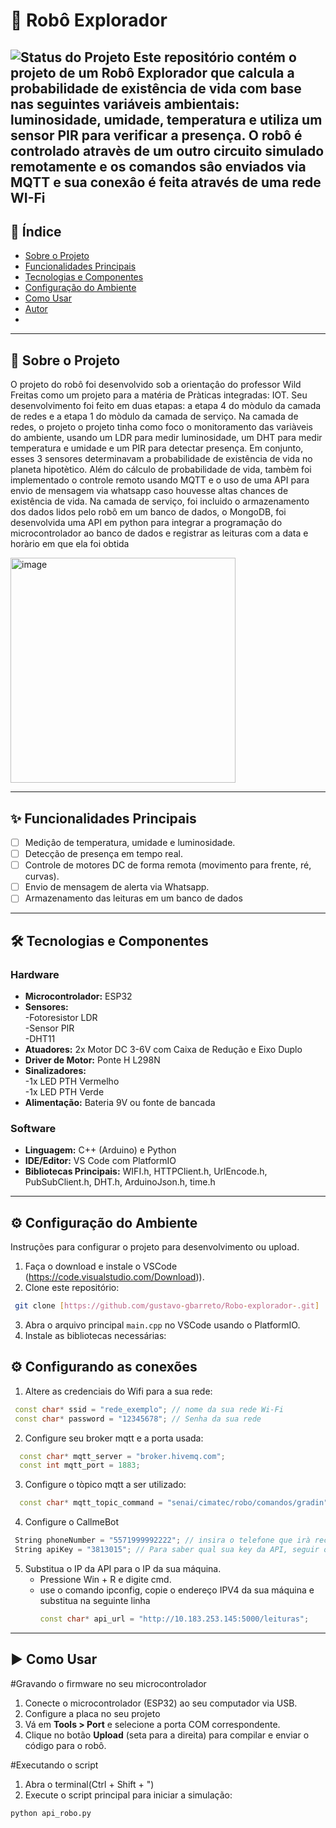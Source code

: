 # 🤖 Robô Explorador

![Status do Projeto](https://img.shields.io/badge/status-em_desenvolvimento-blueviolet)
Este repositório contém o projeto de um Robô Explorador que calcula a probabilidade de existência de vida com base nas seguintes variáveis ambientais: luminosidade, umidade, temperatura e utiliza um sensor PIR para verificar a presença. O robô é controlado atravès de um outro circuito simulado remotamente e os comandos sâo enviados via MQTT e sua conexâo é feita através de uma rede WI-Fi
---

## 📖 Índice

- [Sobre o Projeto](#-sobre-o-projeto)
- [Funcionalidades Principais](#-funcionalidades-principais)
- [Tecnologias e Componentes](-tecnologias-e-componentes) 
- [Configuração do Ambiente](-configuração-do-ambiente)
- [Como Usar](-como-usar)
- [Autor](#-autor)
- 

---

## 📍 Sobre o Projeto


O projeto do robô foi desenvolvido sob a orientaçâo do professor Wild Freitas como um projeto para a matéria de Pràticas integradas: IOT. Seu desenvolvimento foi feito em duas etapas: a etapa 4 do mòdulo da camada de redes e a etapa 1 do mòdulo da camada de serviço.
Na camada de redes, o projeto o projeto tinha como foco o monitoramento das variàveis do ambiente, usando um LDR para medir luminosidade, um DHT para medir temperatura e umidade e um PIR para detectar presença. Em conjunto, esses 3 sensores determinavam a probabilidade de existência de vida no planeta hipotètico. Além do cálculo de probabilidade de vida, tambèm foi implementado o controle remoto usando MQTT e o uso de uma API para envio de mensagem via whatsapp caso houvesse altas chances de existência de vida.
Na camada de serviço, foi incluido o armazenamento dos dados lidos pelo robô em um banco de dados, o MongoDB, foi desenvolvida uma API em python para integrar a programaçâo do microcontrolador ao banco de dados e registrar as leituras com a data e horàrio em que ela foi obtida

<img width="360" height="360" alt="image" src="https://github.com/user-attachments/assets/61e0f7eb-2d99-407b-8814-3cb5da0578e4" />

---

## ✨ Funcionalidades Principais

- [ ] Mediçâo de temperatura, umidade e luminosidade.
- [ ] Detecção de presença em tempo real.
- [ ] Controle de motores DC de forma remota (movimento para frente, ré, curvas).
- [ ] Envio de mensagem de alerta via Whatsapp.
- [ ] Armazenamento das leituras em um banco de dados

---

## 🛠️ Tecnologias e Componentes


### Hardware
* **Microcontrolador:** ESP32 
* **Sensores:**  
  -Fotoresistor LDR  
  -Sensor PIR  
  -DHT11 
* **Atuadores:** 2x Motor DC 3-6V com Caixa de Redução e Eixo Duplo 
* **Driver de Motor:** Ponte H L298N
* **Sinalizadores:**  
  -1x LED PTH Vermelho  
  -1x LED PTH Verde  
* **Alimentação:** Bateria 9V ou fonte de bancada

### Software
* **Linguagem:** C++ (Arduino) e Python
* **IDE/Editor:** VS Code com PlatformIO
* **Bibliotecas Principais:** WIFI.h, HTTPClient.h, UrlEncode.h, PubSubClient.h, DHT.h, ArduinoJson.h, time.h

---

## ⚙️ Configuração do Ambiente

Instruções para configurar o projeto para desenvolvimento ou upload.

1.  Faça o download e instale o VSCode (https://code.visualstudio.com/Download)).  
2.  Clone este repositório:  
   ```bash
    git clone [https://github.com/gustavo-gbarreto/Robo-explorador-.git]
   ```
3.  Abra o arquivo principal `main.cpp` no VSCode usando o PlatformIO.  
4.  Instale as bibliotecas necessárias:

## ⚙️ Configurando as conexões 

1.  Altere as credenciais do Wifi para a sua rede:  
   ``` C++
    const char* ssid = "rede_exemplo"; // nome da sua rede Wi-Fi
    const char* password = "12345678"; // Senha da sua rede
  ```
2. Configure seu broker mqtt e a porta usada:
  ``` C++
    const char* mqtt_server = "broker.hivemq.com"; 
    const int mqtt_port = 1883;
  ```
3. Configure o tòpico mqtt a ser utilizado:
  ```C++
    const char* mqtt_topic_command = "senai/cimatec/robo/comandos/gradin"; 
  ```
4. Configure o CallmeBot
  ```C++
   String phoneNumber = "5571999992222"; // insira o telefone que irà receber as mensagens via Whatsapp
   String apiKey = "3813015"; // Para saber qual sua key da API, seguir o passo a passo em: https://www.callmebot.com/blog/free-api-whatsapp-messages/
  ```
5. Substitua o IP da API para o IP da sua máquina.  
   - Pressione Win + R e digite cmd.  
   - use o comando ipconfig, copie o endereço IPV4 da sua máquina e substitua na seguinte linha
     ```C++
     const char* api_url = "http://10.183.253.145:5000/leituras";
     ```
     
---

## ▶️ Como Usar

#Gravando o firmware no seu microcontrolador  
1.  Conecte o microcontrolador (ESP32) ao seu computador via USB.  
2.  Configure a placa no seu projeto
3.  Vá em **Tools > Port** e selecione a porta COM correspondente.
4.  Clique no botão **Upload** (seta para a direita) para compilar e enviar o código para o robô.

#Executando o script  
1. Abra o terminal(Ctrl + Shift + ")
2.  Execute o script principal para iniciar a simulação:
```bash
python api_robo.py
```





